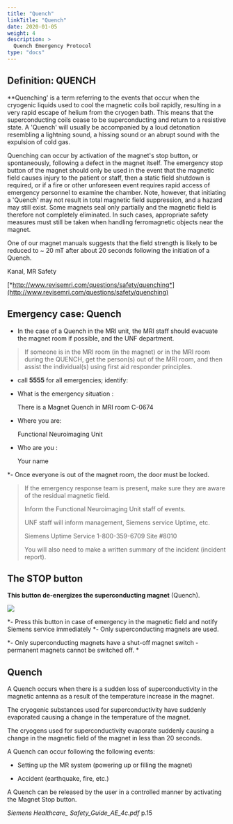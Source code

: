 ```yaml
---
title: "Quench"
linkTitle: "Quench"
date: 2020-01-05
weight: 4
description: >
  Quench Emergency Protocol
type: "docs"
---
```


## Definition: QUENCH

**Quenching' is a term referring to the events that occur when the cryogenic liquids used to cool the magnetic coils boil rapidly, resulting in a very rapid escape of helium from the cryogen bath. This means that the superconducting coils cease to be superconducting and return to a resistive state. A 'Quench' will usually be accompanied by a loud detonation resembling a lightning sound, a hissing sound or an abrupt sound with the expulsion of cold gas.

Quenching can occur by activation of the magnet's stop button, or spontaneously, following a defect in the magnet itself. The emergency stop button of the magnet should only be used
in the event that the magnetic field causes injury to the patient or staff, then a static field shutdown is required, or if a fire or other unforeseen event requires
rapid access of emergency personnel to examine the chamber. Note, however, that initiating a 'Quench' may not result in total magnetic field suppression, and a hazard may still exist. Some magnets seal only partially and the magnetic field is therefore not completely eliminated. In such cases, appropriate safety measures must still be taken when handling ferromagnetic objects near the magnet.

One of our magnet manuals suggests that the field strength is likely to be reduced to \~ 20 mT after about 20 seconds following the initiation of a Quench.

Kanal, MR Safety

[*http://www.revisemri.com/questions/safety/quenching*](http://www.revisemri.com/questions/safety/quenching)

## Emergency case: Quench

- In the case of a Quench in the MRI unit, the MRI staff should evacuate the magnet room if possible, and the UNF department.

> If someone is in the MRI room (in the magnet) or in the MRI room during the QUENCH, get the person(s) out of the MRI room, and then assist the individual(s) using first aid responder principles.

- call **5555** for all emergencies; identify:

- What is the emergency situation :

    There is a Magnet Quench in MRI room C-0674

- Where you are:

    Functional Neuroimaging Unit

- Who are you :

    Your name

*- Once everyone is out of the magnet room, the door must be locked.

> If the emergency response team is present, make sure they are aware of the residual magnetic field.
>
> Inform the Functional Neuroimaging Unit staff of events.
>
> UNF staff will inform management, Siemens service Uptime, etc.
>
> Siemens Uptime Service 1-800-359-6709 Site #8010
>
> You will also need to make a written summary of the incident (incident report).

## The STOP button

**This button de-energizes the superconducting magnet** (Quench).

![](../../Pictures/quenchphoto.png)

*- Press this button in case of emergency in the magnetic field and notify Siemens service immediately *- Only superconducting magnets are used.

*- Only superconducting magnets have a shut-off magnet switch - permanent magnets cannot be switched off. *

## Quench

A Quench occurs when there is a sudden loss of superconductivity in the magnetic antenna as a result of the temperature increase in the magnet.

The cryogenic substances used for superconductivity have suddenly evaporated causing a change in the temperature of the magnet.

The cryogens used for superconductivity evaporate suddenly causing a change in the magnetic field of the magnet in less than 20 seconds.

A Quench can occur following the following events:

- Setting up the MR system (powering up or filling the magnet)

- Accident (earthquake, fire, etc.)

A Quench can be released by the user in a controlled manner by activating the Magnet Stop button.

*Siemens Healthcare_ Safety_Guide_AE\_4c.pdf* p.15
